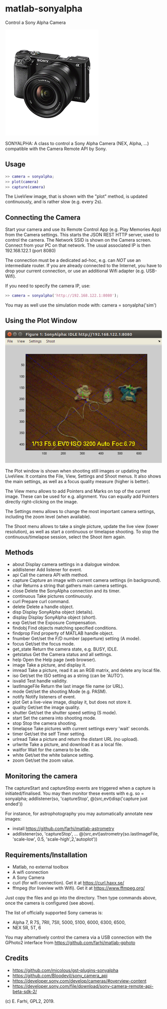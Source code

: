 # matlab-sonyalpha
Control a Sony Alpha Camera

![Image of A6000](https://github.com/farhi/matlab-sonyalpha/blob/master/doc/A6000.png)

SONYALPHA: A class to control a Sony Alpha Camera (NEX, Alpha, ...) compatible
  with the Camera Remote API by Sony.
 
Usage
-----

```matlab
>> camera = sonyalpha;
>> plot(camera)
>> capture(camera)
```

The LiveView image, that is shown with the "plot" method, is updated continuously, and is rather slow (e.g. every 2s).
 
Connecting the Camera
---------------------
  
  Start your camera and use its Remote Control App (e.g. Play Memories App) 
  from the Camera settings. This starts the JSON REST HTTP server, used to 
  control the camera. The Network SSID is shown on the Camera screen.
  Connect from your PC on that network.
  The usual associated IP is then 192.168.122.1 (port 8080)
 
  The connection must be a dedicated ad-hoc, e.g. can _NOT_ use an intermediate 
  router. If you are already connected to the Internet, you have to drop your
  current connection, or use an additional Wifi adapter (e.g. USB-Wifi).
  
  If you need to specify the camera IP, use:
  
```matlab
>> camera = sonyalpha('http://192.168.122.1:8080');
```

You may as well use the simulation mode with: camera = sonyalpha('sim')
  
Using the Plot Window
---------------------

![Image of SonyAlpha](https://github.com/farhi/matlab-sonyalpha/blob/master/doc/SonyAlpha_image.png)

  The Plot window is shown when shooting still images or updating the LiveView. It
  contains the File, View, Settings and Shoot menus. It also shows the main
  settings, as well as a focus quality measure (higher is better).

  The View menu allows to add Pointers and Marks on top of the current image. These
  can be used for e.g. alignment. You can equally add Pointers directly
  right-clicking on the image.

  The Settings menu allows to change the most important camera settings, including
  the zoom level (when available). 

  The Shoot menu allows to take a single picture, update the live view (lower 
  resolution), as well as start a continuous or timelapse shooting. 
  To stop the continuous/timelapse session, select the Shoot item again.
  
Methods
-------

- about         Display camera settings in a dialogue window.   
- addlistener   Add listener for event.   
- api           Call the camera API with method.   
- capture       Capture an image with current camera settings (in background).   
- char          Returns a string that gathers main camera settings.   
- close         Delete the SonyAlpha connection and its timer.   
- continuous    Take pictures continuously.   
- curl          Prepare curl command.   
- delete        Delete a handle object.   
- disp          Display SonyAlpha object (details).   
- display       Display SonyAlpha object (short).  
- exp           Get/set the Exposure Compensation.   
- findobj       Find objects matching specified conditions.   
- findprop      Find property of MATLAB handle object.   
- fnumber       Get/set the F/D number (apperture) setting (A mode).   
- focus         Get/set the focus mode.   
- get_state     Return the camera state, e.g. BUSY, IDLE.   
- getstatus     Get the Camera status and all settings.  
- help          Open the Help page (web browser).   
- image         Take a picture, and display it.   
- imread        Take a picture, read it as an RGB matrix, and delete any local file.   
- iso           Get/set the ISO setting as a string (can be 'AUTO'). 
- isvalid       Test handle validity.   
- lastImageFile Return the last image file name (or URL).   
- mode          Get/set the shooting Mode (e.g. PASM).   
- notify        Notify listeners of event.   
- plot          Get a live-view image, display it, but does not store it.   
- quality       Get/set the image quality.   
- shutter       Get/set the shutter speed setting (S mode).   
- start         Set the camera into shooting mode.   
- stop          Stop the camera shooting.   
- timelapse     Take pictures with current settings every 'wait' seconds.   
- timer         Get/set the self Timer setting.   
- urlread       Take a picture and return the distant URL (no upload).   
- urlwrite      Take a picture, and download it as a local file.   
- waitfor       Wait for the camera to be idle.   
- white         Get/set the white balance setting.   
- zoom          Get/set the zoom value. 

Monitoring the camera
---------------------
The captureStart and captureStop events are triggered when a capture is
initiated/finalised. You may then monitor these events with e.g.
   so = sonyalpha;
   addlistener(so, 'captureStop', @(src,evt)disp('capture just ended'))
 
For instance, for astrophotography you may automatically annotate new images:
 - install https://github.com/farhi/matlab-astrometry
 - addlistener(so, 'captureStop', ...
   @(src,evt)astrometry(so.lastImageFile, 'scale-low', 0.5, 'scale-high',2,'autoplot'))
  
Requirements/Installation
-------------------------

- Matlab, no external toolbox
- A wifi connection
- A Sony Camera
- curl (for wifi connection). Get it at https://curl.haxx.se/
- ffmpeg (for liveview with Wifi). Get it at https://www.ffmpeg.org/

Just copy the files and go into the directory. Then type commands above, once the
camera is configured (see above).

The list of officially supported Sony cameras is: 
- Alpha 7, R 7S, 7RII, 7SII, 5000, 5100, 6000, 6300, 6500, 
- NEX   5R, 5T, 6

You may alternatively control the camera via a USB connection with the GPhoto2
interface from https://github.com/farhi/matlab-gphoto
 
Credits
-------

- https://github.com/micolous/gst-plugins-sonyalpha
- https://github.com/Bloodevil/sony_camera_api
- https://developer.sony.com/develop/cameras/#overview-content
- https://developer.sony.com/file/download/sony-camera-remote-api-beta-sdk-2/
 
(c) E. Farhi, GPL2, 2019.




